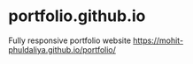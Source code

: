 # portfolio.github.io
Fully responsive portfolio website
https://mohit-phuldaliya.github.io/portfolio/
